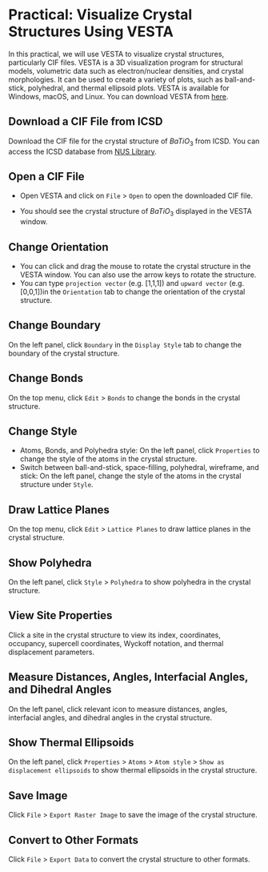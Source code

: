 # Practical: Visualize Crystal Structures Using VESTA
In this practical, we will use VESTA to visualize crystal structures, particularly CIF files. VESTA is a 3D visualization program for structural models, volumetric data such as electron/nuclear densities, and crystal morphologies. It can be used to create a variety of plots, such as ball-and-stick, polyhedral, and thermal ellipsoid plots. VESTA is available for Windows, macOS, and Linux. You can download VESTA from [here](https://jp-minerals.org/vesta/en/).

## Download a CIF File from ICSD
Download the CIF file for the crystal structure of $BaTiO_3$ from ICSD. You can access the ICSD database from [NUS Library](https://libguides.nus.edu.sg/chemistry/databases).

## Open a CIF File
- Open VESTA and click on `File` > `Open` to open the downloaded CIF file.

- You should see the crystal structure of $BaTiO_3$ displayed in the VESTA window.

## Change Orientation
- You can click and drag the mouse to rotate the crystal structure in the VESTA window. You can also use the arrow keys to rotate the structure.
- You can type `projection vector` (e.g. [1,1,1]) and `upward vector` (e.g. [0,0,1])in the `Orientation` tab to change the orientation of the crystal structure.

## Change Boundary
On the left panel, click `Boundary` in the `Display Style` tab to change the boundary of the crystal structure.

## Change Bonds
On the top menu, click `Edit` > `Bonds` to change the bonds in the crystal structure.

## Change Style
- Atoms, Bonds, and Polyhedra style: On the left panel, click `Properties` to change the style of the atoms in the crystal structure.
- Switch between ball-and-stick, space-filling, polyhedral, wireframe, and stick: On the left panel, change the style of the atoms in the crystal structure under `Style`.

## Draw Lattice Planes
On the top menu, click `Edit` > `Lattice Planes` to draw lattice planes in the crystal structure.

## Show Polyhedra
On the left panel, click `Style` > `Polyhedra` to show polyhedra in the crystal structure.

## View Site Properties
Click a site in the crystal structure to view its index, coordinates, occupancy, supercell coordinates, Wyckoff notation, and thermal displacement parameters.

## Measure Distances, Angles, Interfacial Angles, and Dihedral Angles
On the left panel, click relevant icon to measure distances, angles, interfacial angles, and dihedral angles in the crystal structure.

## Show Thermal Ellipsoids
On the left panel, click `Properties` > `Atoms` > `Atom style` > `Show as displacement ellipsoids` to show thermal ellipsoids in the crystal structure.

## Save Image
Click `File` > `Export Raster Image` to save the image of the crystal structure.

## Convert to Other Formats
Click `File` > `Export Data` to convert the crystal structure to other formats.